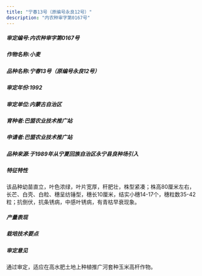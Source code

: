 ```yaml
---
title: "宁春13号（原编号永良12号）"
description: "内农种审字第0167号"
---
```

##### 审定编号:内农种审字第0167号

##### 作物名称:小麦

##### 品种名称:宁春13号（原编号永良12号）

##### 审定年份:1992

##### 审定单位:内蒙古自治区

##### 育种者:巴盟农业技术推广站

##### 申请者:巴盟农业技术推广站

##### 品种来源:于1989年从宁夏回族自治区永宁县良种场引入


##### 特征特性
该品种幼苗直立，叶色浓绿，叶片宽厚，秆肥壮，株型紧凑；株高80厘米左右，长芒、白壳、白粒、穗呈纺锤型，穗长10厘米，结实小穗14-17个，穗粒数35-42粒；抗倒伏，抗条锈病，中感叶锈病，有青枯早衰现象。


##### 产量表现


##### 栽培技术要点


##### 审定意见
通过审定，适应在高水肥土地上种植推广河套种玉米高杆作物。

